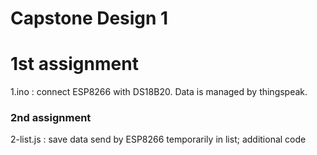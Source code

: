 # Capstone Design 1  

##
# 1st assignment
1.ino : connect ESP8266 with DS18B20. Data is managed by thingspeak.

### 2nd assignment
2-list.js : save data send by ESP8266 temporarily in list; additional code
